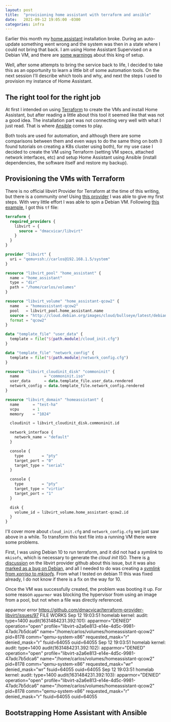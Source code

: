 ```yaml
---
layout: post
title:  "provisioning home assistant with terraform and ansible"
date:   2021-09-12 19:05:00 -0300
categories: infra
---
```


Earlier this month my [home assistant](https://www.home-assistant.io) installation broke. During an auto-update something went wrong and the system was then in a state where I could not bring that back. I am using Home Assistant Supervised on a Debian VM, and there are [some warnings](https://www.home-assistant.io/installation/linux#install-home-assistant-supervised) about this king of setup.

Well, after some attempts to bring the service back to life, I decided to take this as an opportunity to learn a little bit of some automation tools. On the next session I'll describe which tools and why, and next the steps I used to provision my instance of Home Assistant.


## The right tool for the right job

At first I intended on using [Terraform](https://www.terraform.io) to create the VMs and install Home Assistant, but after reading a little about this tool it seemed like that was not a good idea. The installation part was not connecting very well with what I just read. That is where [Ansible](https://www.ansible.com) comes to play.

Both tools are used for automation, and although there are some comparisons between them and even ways to do the same thing on both (I found tutorials on creating a K8s cluster using both), for my use case I decided to create the VM using Terraform (setting VM specs, attached network interfaces, etc) and setup Home Assistant using Ansible (install dependencies, the software itself and restore my backup).

## Provisioning the VMs with Terraform

There is no official libvirt Provider for Terraform at the time of this writing, but there is a community one! Using [this provider](https://registry.terraform.io/providers/dmacvicar/libvirt/latest/docs) I was able to give my first steps. With very little effort I was able to spin a Debian VM. Following [this example](https://github.com/dmacvicar/terraform-provider-libvirt/blob/main/examples/v0.13/ubuntu/ubuntu-example.tf), I got this `tf` file:

```tf
terraform {
  required_providers {
    libvirt = {
      source = "dmacvicar/libvirt"
    }
  }
}

provider "libvirt" {
  uri = "qemu+ssh://carlos@192.168.1.5/system"
}

resource "libvirt_pool" "home_assistant" {
  name = "home_assistant"
  type = "dir"
  path = "/home/carlos/volumes"
}

resource "libvirt_volume" "home_assistant-qcow2" {
  name   = "homeassistant-qcow2"
  pool   = libvirt_pool.home_assistant.name
  source = "http://cloud.debian.org/images/cloud/bullseye/latest/debian-11-genericcloud-amd64.qcow2"
  format = "qcow2"
}

data "template_file" "user_data" {
  template = file("${path.module}/cloud_init.cfg")
}

data "template_file" "network_config" {
  template = file("${path.module}/network_config.cfg")
}

resource "libvirt_cloudinit_disk" "commoninit" {
  name           = "commoninit.iso"
  user_data      = data.template_file.user_data.rendered
  network_config = data.template_file.network_config.rendered
}

resource "libvirt_domain" "homeassistant" {
  name      = "test-ha"
  vcpu      = 1
  memory    = "1024"

  cloudinit = libvirt_cloudinit_disk.commoninit.id

  network_interface {
    network_name = "default"
  }

  console {
    type        = "pty"
    target_port = "0"
    target_type = "serial"
  }

  console {
    type        = "pty"
    target_type = "virtio"
    target_port = "1"
  }

  disk {
    volume_id = libvirt_volume.home_assistant-qcow2.id
  }
}
```

I'll cover more about `cloud_init.cfg` and `network_config.cfg` we just saw above in a while. To transform this text file into a running VM there were some problems. 

First, I was using Debian 10 to run terraform, and it did not had a _symlink_ to `mkisofs`, which is necessary to generate the _cloud init_ ISO. There is [a discussion](https://github.com/dmacvicar/terraform-provider-libvirt/issues/465) on the libvirt provider github about this issue, but it was also [marked as a bug on Debian](https://bugs.debian.org/cgi-bin/bugreport.cgi?bug=680949), and all I needed to do was creating a [_symlink_ from _xorriso_ to _mkisofs_](https://github.com/dmacvicar/terraform-provider-libvirt/issues/465#issuecomment-591095927). From what I tested on debian 11 this was fixed already, I do not know if there is a fix on the way for 10.

Once the VM was successfully created, the problem was booting it up. For some reason `apparmor` was blocking the hypervisor from using an image from a pool, but not when a file was directly referenced.

apparmor error
https://github.com/dmacvicar/terraform-provider-libvirt/issues/97
    FILE WORKS
Sep 12 19:03:51 homelab kernel: audit: type=1400 audit(1631484231.392:101): apparmor="DENIED" operation="open" profile="libvirt-a2a6e813-e14e-4d5c-9981-47adc7b5dca6" name="/home/carlos/volumes/homeassistant-qcow2" pid=8178 comm="qemu-system-x86" requested_mask="r" denied_mask="r" fsuid=64055 ouid=64055
Sep 12 19:03:51 homelab kernel: audit: type=1400 audit(1631484231.392:102): apparmor="DENIED" operation="open" profile="libvirt-a2a6e813-e14e-4d5c-9981-47adc7b5dca6" name="/home/carlos/volumes/homeassistant-qcow2" pid=8178 comm="qemu-system-x86" requested_mask="wr" denied_mask="wr" fsuid=64055 ouid=64055
Sep 12 19:03:51 homelab kernel: audit: type=1400 audit(1631484231.392:103): apparmor="DENIED" operation="open" profile="libvirt-a2a6e813-e14e-4d5c-9981-47adc7b5dca6" name="/home/carlos/volumes/homeassistant-qcow2" pid=8178 comm="qemu-system-x86" requested_mask="r" denied_mask="r" fsuid=64055 ouid=64055




## Bootstrapping Home Assistant with Ansible

